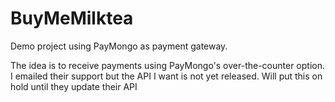 # BuyMeMilktea

Demo project using PayMongo as payment gateway.

The idea is to receive payments using PayMongo's over-the-counter option. I emailed their support but the API I want is not yet released. Will put this on hold until they update their API
